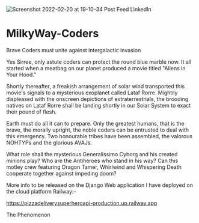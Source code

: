 ![Screenshot 2022-02-20 at 19-10-34 Post Feed LinkedIn](https://user-images.githubusercontent.com/96743401/154853236-9e110d86-39b6-4158-a5ef-7099b933e42c.png)

# MilkyWay-Coders
Brave Coders must unite against intergalactic invasion

Yes Sirree, only astute coders can protect the round blue marble now.
It all started when a meatbag on our planet produced a movie titled "Aliens in Your Hood." 

Shortly thereafter, a freakish arrangement of solar wind transported this movie's signals to a mysterious exoplanet called Lataf Rorre.
Mightily displeased with the onscreen depictions of extraterrestrials, the brooding natives on Lataf Rorre shall be landing shortly in our Solar System to exact their pound of flesh.

Earth must do all it can to prepare. Only the greatest humans, that is the brave, the morally upright, the noble coders can be entrusted to deal with this emergency. 
Two honourable tribes have been assembled, the valorous NOHTYPs and the glorious AVAJs.

What role shall the mysterious Generalissimo Cyborg and his created minions play? Who are the Antiheroes who stand in his way?
Can this motley crew featuring Dragon Tamer, Whirlwind and Whispering Death cooperate together against impeding doom? 

More info to be released on the Django Web application I have deployed on the cloud platform Railway:-

https://pizzadeliverysuperheroapi-production.up.railway.app

The Phenomenon 
